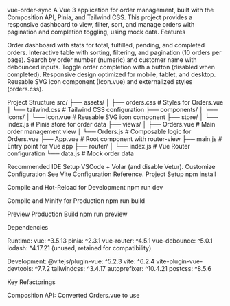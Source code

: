 vue-order-sync
A Vue 3 application for order management, built with the Composition API, Pinia, and Tailwind CSS. This project provides a responsive dashboard to view, filter, sort, and manage orders with pagination and completion toggling, using mock data.
Features

Order dashboard with stats for total, fulfilled, pending, and completed orders.
Interactive table with sorting, filtering, and pagination (10 orders per page).
Search by order number (numeric) and customer name with debounced inputs.
Toggle order completion with a button (disabled when completed).
Responsive design optimized for mobile, tablet, and desktop.
Reusable SVG icon component (Icon.vue) and externalized styles (orders.css).

Project Structure
src/
├── assets/
│   ├── orders.css          # Styles for Orders.vue
│   └── tailwind.css        # Tailwind CSS configuration
├── components/
│   └── icons/
│       └── Icon.vue        # Reusable SVG icon component
├── store/
│   └── index.js            # Pinia store for order data
├── views/
│   ├── Orders.vue          # Main order management view
│   └── Orders.js           # Composable logic for Orders.vue
├── App.vue                 # Root component with router-view
├── main.js                 # Entry point for Vue app
├── router/
│   └── index.js            # Vue Router configuration
└── data.js                 # Mock order data

Recommended IDE Setup
VSCode + Volar (and disable Vetur).
Customize Configuration
See Vite Configuration Reference.
Project Setup
npm install

Compile and Hot-Reload for Development
npm run dev

Compile and Minify for Production
npm run build

Preview Production Build
npm run preview

Dependencies

Runtime:
vue: ^3.5.13
pinia: ^2.3.1
vue-router: ^4.5.1
vue-debounce: ^5.0.1
lodash: ^4.17.21 (unused, retained for compatibility)


Development:
@vitejs/plugin-vue: ^5.2.3
vite: ^6.2.4
vite-plugin-vue-devtools: ^7.7.2
tailwindcss: ^3.4.17
autoprefixer: ^10.4.21
postcss: ^8.5.6



Key Refactorings

Composition API: Converted Orders.vue to use <script setup> and moved logic to views/Orders.js.
Logic Separation: Extracted sorting, pagination, and search logic into Orders.js (composable).
Styles: Moved styles to assets/orders.css from Orders.vue.
SVG Icons: Created components/icons/Icon.vue for reusable icons (total-orders, fulfilled, pending, completed, search, sort, check).
Pinia Store: Manages order data, search queries, and completion state in store/index.js.
Debouncing: Uses vue-debounce for input debouncing, eliminating lodash/debounce.

Usage

Navigate to /orders (root / redirects).
Search orders by order number or customer name.
Sort table columns by clicking headers.
Paginate using "Previous" and "Next" buttons.
Mark orders as complete with the action button.

Notes

Adjust import paths in Orders.vue (e.g., ./Orders.js, ../assets/orders.css, ../components/icons/Icon.vue) if the structure changes.
data.js should contain ~100 orders; extend as needed.
Tailwind CSS is configured in assets/tailwind.css.
Vite powers fast development and builds.

Future Improvements

Add unit tests for Orders.js and Icon.vue.
Integrate a backend API for dynamic data.
Enhance filtering (e.g., by date or status).
Improve accessibility with ARIA attributes.

License
For demonstration purposes; no license unless specified by the owner.